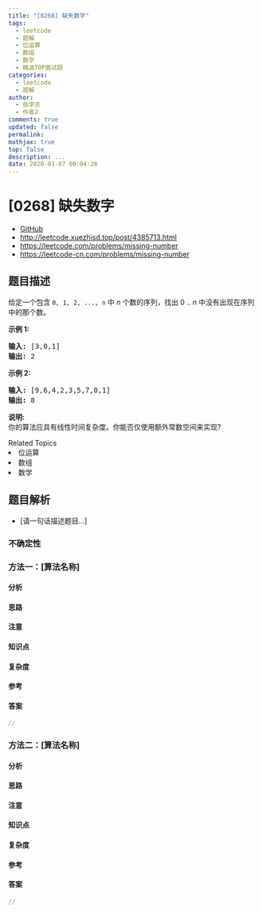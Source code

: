```yaml
---
title: "[0268] 缺失数字"
tags:
  - leetcode
  - 题解
  - 位运算
  - 数组
  - 数学
  - 精选TOP面试题
categories:
  - leetcode
  - 题解
author:
  - 张学志
  - 作者2
comments: true
updated: false
permalink:
mathjax: true
top: false
description: ...
date: 2020-03-07 00:04:28
---
```



# [0268] 缺失数字
* [GitHub](https://github.com/algoboy101/LeetCodeCrowdsource/tree/master/_posts/QA/%5B0268%5D%20%E7%BC%BA%E5%A4%B1%E6%95%B0%E5%AD%97.md)
* http://leetcode.xuezhisd.top/post/4385713.html
* https://leetcode.com/problems/missing-number
* https://leetcode-cn.com/problems/missing-number


## 题目描述

<p>给定一个包含 <code>0, 1, 2, ..., n</code>&nbsp;中&nbsp;<em>n</em>&nbsp;个数的序列，找出 0 .. <em>n</em>&nbsp;中没有出现在序列中的那个数。</p>

<p><strong>示例 1:</strong></p>

<pre><strong>输入:</strong> [3,0,1]
<strong>输出:</strong> 2
</pre>

<p><strong>示例&nbsp;2:</strong></p>

<pre><strong>输入:</strong> [9,6,4,2,3,5,7,0,1]
<strong>输出:</strong> 8
</pre>

<p><strong>说明:</strong><br>
你的算法应具有线性时间复杂度。你能否仅使用额外常数空间来实现?</p>
<div><div>Related Topics</div><div><li>位运算</li><li>数组</li><li>数学</li></div></div>


## 题目解析
* [请一句话描述题目...]

### 不确定性


### 方法一：[算法名称]

#### 分析

#### 思路

#### 注意

#### 知识点

#### 复杂度

#### 参考

#### 答案

```cpp
//
```


### 方法二：[算法名称]

#### 分析

#### 思路

#### 注意

#### 知识点

#### 复杂度

#### 参考

#### 答案

```cpp
//
```


